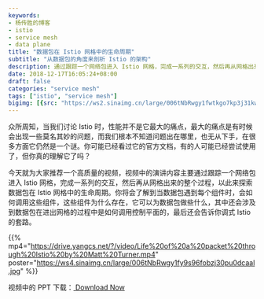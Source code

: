 ```yaml
---
keywords:
- 杨传胜的博客
- istio
- service mesh
- data plane
title: "数据包在 Istio 网格中的生命周期"
subtitle: "从数据包的角度来剖析 Istio 的架构"
description: 通过跟踪一个网络包进入 Istio 网格，完成一系列的交互，然后再从网格出来的整个过程，以此来探索数据包在 Istio 网格中的生命周期。
date: 2018-12-17T16:05:24+08:00
draft: false
categories: "service mesh"
tags: ["istio", "service mesh"]
bigimg: [{src: "https://ws2.sinaimg.cn/large/006tNbRwgy1fwtkgo7kp3j31kw0d0750.jpg"}]
---
```


众所周知，当我们讨论 Istio 时，性能并不是它最大的痛点，最大的痛点是有时候会出现一些莫名其妙的问题，而我们根本不知道问题出在哪里，也无从下手，在很多方面它仍然是一个谜。你可能已经看过它的官方文档，有的人可能已经尝试使用了，但你真的理解它了吗？

今天就为大家推荐一个高质量的视频，视频中的演讲内容主要通过跟踪一个网络包进入 Istio 网格，完成一系列的交互，然后再从网格出来的整个过程，以此来探索数据包在 Istio 网格中的生命周期。你将会了解到当数据包遇到每个组件时，会如何调用这些组件，这些组件为什么存在，它可以为数据包做些什么，其中还会涉及到数据包在进出网格的过程中是如何调用控制平面的，最后还会告诉你调式 Istio 的套路。

{{% mp4="https://drive.yangcs.net/?/video/Life%20of%20a%20packet%20through%20Istio%20by%20Matt%20Turner.mp4" poster="https://ws4.sinaimg.cn/large/006tNbRwgy1fy9s96fobzj30pu0dcaal.jpg" %}}

视频中的 PPT 下载：<a id="download" href="https://drive.yangcs.net/?/document/Istio%2C%20the%20packet%27s-eye%20view%20-%20kubecon%20NA%202018.pdf"><i class="fa fa-download"></i><span> Download Now</span>
</a>
